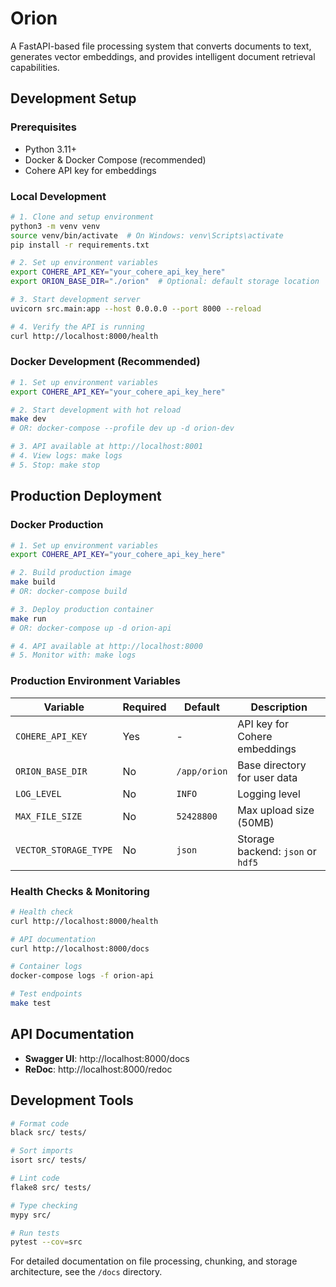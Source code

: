 # Orion

A FastAPI-based file processing system that converts documents to text, generates vector embeddings, and provides intelligent document retrieval capabilities.

## Development Setup

### Prerequisites

- Python 3.11+
- Docker & Docker Compose (recommended)
- Cohere API key for embeddings

### Local Development

```bash
# 1. Clone and setup environment
python3 -m venv venv
source venv/bin/activate  # On Windows: venv\Scripts\activate
pip install -r requirements.txt

# 2. Set up environment variables
export COHERE_API_KEY="your_cohere_api_key_here"
export ORION_BASE_DIR="./orion"  # Optional: default storage location

# 3. Start development server
uvicorn src.main:app --host 0.0.0.0 --port 8000 --reload

# 4. Verify the API is running
curl http://localhost:8000/health
```

### Docker Development (Recommended)

```bash
# 1. Set up environment variables
export COHERE_API_KEY="your_cohere_api_key_here"

# 2. Start development with hot reload
make dev
# OR: docker-compose --profile dev up -d orion-dev

# 3. API available at http://localhost:8001
# 4. View logs: make logs
# 5. Stop: make stop
```

## Production Deployment

### Docker Production

```bash
# 1. Set up environment variables
export COHERE_API_KEY="your_cohere_api_key_here"

# 2. Build production image
make build
# OR: docker-compose build

# 3. Deploy production container
make run
# OR: docker-compose up -d orion-api

# 4. API available at http://localhost:8000
# 5. Monitor with: make logs
```

### Production Environment Variables

| Variable              | Required | Default      | Description                       |
| --------------------- | -------- | ------------ | --------------------------------- |
| `COHERE_API_KEY`      | Yes      | -            | API key for Cohere embeddings     |
| `ORION_BASE_DIR`      | No       | `/app/orion` | Base directory for user data      |
| `LOG_LEVEL`           | No       | `INFO`       | Logging level                     |
| `MAX_FILE_SIZE`       | No       | `52428800`   | Max upload size (50MB)            |
| `VECTOR_STORAGE_TYPE` | No       | `json`       | Storage backend: `json` or `hdf5` |

### Health Checks & Monitoring

```bash
# Health check
curl http://localhost:8000/health

# API documentation
curl http://localhost:8000/docs

# Container logs
docker-compose logs -f orion-api

# Test endpoints
make test
```

## API Documentation

- **Swagger UI**: http://localhost:8000/docs
- **ReDoc**: http://localhost:8000/redoc

## Development Tools

```bash
# Format code
black src/ tests/

# Sort imports
isort src/ tests/

# Lint code
flake8 src/ tests/

# Type checking
mypy src/

# Run tests
pytest --cov=src
```

For detailed documentation on file processing, chunking, and storage architecture, see the `/docs` directory.
